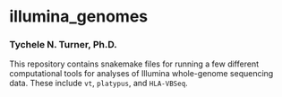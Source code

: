 # illumina_genomes

### Tychele N. Turner, Ph.D.

This repository contains snakemake files for running a few different computational tools for analyses of Illumina whole-genome sequencing data. These include `vt`, `platypus`, and `HLA-VBSeq`.

